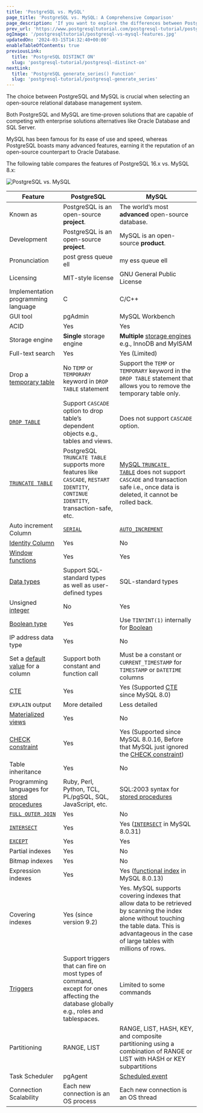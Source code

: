 ```yaml
---
title: 'PostgreSQL vs. MySQL'
page_title: 'PostgreSQL vs. MySQL: A Comprehensive Comparison'
page_description: 'If you want to explore the differences between PostgreSQL and MySQL, this PostgreSQL vs. MySQL page is an excellent start.'
prev_url: 'https://www.postgresqltutorial.com/postgresql-tutorial/postgresql-vs-mysql/'
ogImage: '/postgresqltutorial/postgresql-vs-mysql-features.jpg'
updatedOn: '2024-03-15T14:32:40+00:00'
enableTableOfContents: true
previousLink:
  title: 'PostgreSQL DISTINCT ON'
  slug: 'postgresql-tutorial/postgresql-distinct-on'
nextLink:
  title: 'PostgreSQL generate_series() Function'
  slug: 'postgresql-tutorial/postgresql-generate_series'
---
```


The choice between PostgreSQL and MySQL is crucial when selecting an open\-source relational database management system.

Both PostgreSQL and MySQL are time\-proven solutions that are capable of competing with enterprise solutions alternatives like Oracle Database and SQL Server.

MySQL has been famous for its ease of use and speed, whereas PostgreSQL boasts many advanced features, earning it the reputation of an open\-source counterpart to Oracle Database.

The following table compares the features of PostgreSQL 16\.x vs. MySQL 8\.x:

![PostgreSQL vs. MySQL](/postgresqltutorial/postgresql-vs-mysql-features.jpg)

| Feature                                                                                             | PostgreSQL                                                                                                                            | MySQL                                                                                                                                                                                                     |
| --------------------------------------------------------------------------------------------------- | ------------------------------------------------------------------------------------------------------------------------------------- | --------------------------------------------------------------------------------------------------------------------------------------------------------------------------------------------------------- |
| Known as                                                                                            | PostgreSQL is an open\-source **project**.                                                                                            | The world’s most **advanced** open\-source database.                                                                                                                                                      |
| Development                                                                                         | PostgreSQL is an open\-source **project**.                                                                                            | MySQL is an open\-source **product**.                                                                                                                                                                     |
| Pronunciation                                                                                       | post gress queue ell                                                                                                                  | my ess queue ell                                                                                                                                                                                          |
| Licensing                                                                                           | MIT\-style license                                                                                                                    | GNU General Public License                                                                                                                                                                                |
| Implementation programming language                                                                 | C                                                                                                                                     | C/C\+\+                                                                                                                                                                                                   |
| GUI tool                                                                                            | pgAdmin                                                                                                                               | MySQL Workbench                                                                                                                                                                                           |
| ACID                                                                                                | Yes                                                                                                                                   | Yes                                                                                                                                                                                                       |
| Storage engine                                                                                      | **Single** storage engine                                                                                                             | **Multiple** [storage engines](http://www.mysqltutorial.org/understand-mysql-table-types-innodb-myisam.aspx) e.g., InnoDB and MyISAM                                                                      |
| Full\-text search                                                                                   | Yes                                                                                                                                   | Yes (Limited)                                                                                                                                                                                             |
| Drop a [temporary table](postgresql-temporary-table)                                                | No `TEMP` or `TEMPORARY` keyword in `DROP TABLE` statement                                                                            | Support the `TEMP` or `TEMPORARY` keyword in the `DROP TABLE` statement that allows you to remove the temporary table only.                                                                               |
| [`DROP TABLE`](postgresql-drop-table)                                                               | Support `CASCADE` option to drop table’s dependent objects e.g., tables and views.                                                    | Does not support `CASCADE` option.                                                                                                                                                                        |
| [`TRUNCATE TABLE`](postgresql-truncate-table)                                                       | PostgreSQL `TRUNCATE TABLE` supports more features like `CASCADE`, `RESTART IDENTITY`, `CONTINUE IDENTITY`, transaction\-safe, etc.   | [MySQL `TRUNCATE TABLE`](http://www.mysqltutorial.org/mysql-truncate-table/) does not support `CASCADE` and transaction safe i.e., once data is deleted, it cannot be rolled back.                        |
| Auto increment Column                                                                               | [`SERIAL`](postgresql-serial)                                                                                                         | [`AUTO_INCREMENT`](http://www.mysqltutorial.org/mysql-sequence/)                                                                                                                                          |
| [Identity Column](postgresql-identity-column)                                                       | Yes                                                                                                                                   | No                                                                                                                                                                                                        |
| [Window functions](../postgresql-window-function)                                                   | Yes                                                                                                                                   | Yes                                                                                                                                                                                                       |
| [Data types](postgresql-data-types)                                                                 | Support SQL\-standard types as well as user\-defined types                                                                            | SQL\-standard types                                                                                                                                                                                       |
| Unsigned [integer](postgresql-integer)                                                              | No                                                                                                                                    | Yes                                                                                                                                                                                                       |
| [Boolean type](postgresql-boolean)                                                                  | Yes                                                                                                                                   | Use `TINYINT(1)` internally for [Boolean](http://www.mysqltutorial.org/mysql-boolean/)                                                                                                                    |
| IP address data type                                                                                | Yes                                                                                                                                   | No                                                                                                                                                                                                        |
| Set a [default value](postgresql-default-value) for a column                                        | Support both constant and function call                                                                                               | Must be a constant or `CURRENT_TIMESTAMP` for `TIMESTAMP` or `DATETIME` columns                                                                                                                           |
| [CTE](postgresql-cte)                                                                               | Yes                                                                                                                                   | Yes (Supported [CTE](https://www.mysqltutorial.org/mysql-basics/mysql-cte/) since MySQL 8\.0\)                                                                                                            |
| `EXPLAIN` output                                                                                    | More detailed                                                                                                                         | Less detailed                                                                                                                                                                                             |
| [Materialized views](../postgresql-views/postgresql-materialized-views)                             | Yes                                                                                                                                   | No                                                                                                                                                                                                        |
| [CHECK constraint](postgresql-check-constraint)                                                     | Yes                                                                                                                                   | Yes (Supported since MySQL 8\.0\.16, Before that MySQL just ignored the [CHECK constraint](https://www.mysqltutorial.org/mysql-basics/mysql-check-constraint/))                                           |
| Table inheritance                                                                                   | Yes                                                                                                                                   | No                                                                                                                                                                                                        |
| Programming languages for [stored procedures](https://neon.tech/postgresql/postgresql-plpgsql)      | Ruby, Perl, Python, TCL, PL/pgSQL, SQL, JavaScript, etc.                                                                              | SQL:2003 syntax for [stored procedures](http://www.mysqltutorial.org/mysql-stored-procedure-tutorial.aspx)                                                                                                |
| [`FULL OUTER JOIN`](postgresql-full-outer-join)                                                     | Yes                                                                                                                                   | No                                                                                                                                                                                                        |
| [`INTERSECT`](postgresql-intersect)                                                                 | Yes                                                                                                                                   | Yes ([`INTERSECT`](https://www.mysqltutorial.org/mysql-basics/mysql-intersect/) in MySQL 8\.0\.31\)                                                                                                       |
| [`EXCEPT`](https://neon.tech/postgresql/postgresql-tutorial/postgresql-tutorial/postgresql-except/) | Yes                                                                                                                                   | Yes                                                                                                                                                                                                       |
| Partial indexes                                                                                     | Yes                                                                                                                                   | No                                                                                                                                                                                                        |
| Bitmap indexes                                                                                      | Yes                                                                                                                                   | No                                                                                                                                                                                                        |
| Expression indexes                                                                                  | Yes                                                                                                                                   | Yes ([functional index](https://www.mysqltutorial.org/mysql-index/mysql-functional-index/) in MySQL 8\.0\.13\)                                                                                            |
| Covering indexes                                                                                    | Yes (since version 9\.2\)                                                                                                             | Yes. MySQL supports covering indexes that allow data to be retrieved by scanning the index alone without touching the table data. This is advantageous in the case of large tables with millions of rows. |
| [Triggers](../postgresql-triggers)                                                                  | Support triggers that can fire on most types of command, except for ones affecting the database globally e.g., roles and tablespaces. | Limited to some commands                                                                                                                                                                                  |
| Partitioning                                                                                        | RANGE, LIST                                                                                                                           | RANGE, LIST, HASH, KEY, and composite partitioning using a combination of RANGE or LIST with HASH or KEY subpartitions                                                                                    |
| Task Scheduler                                                                                      | pgAgent                                                                                                                               | [Scheduled event](http://www.mysqltutorial.org/mysql-triggers/working-mysql-scheduled-event/)                                                                                                             |
| Connection Scalability                                                                              | Each new connection is an OS process                                                                                                  | Each new connection is an OS thread                                                                                                                                                                       |

